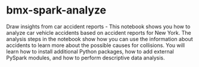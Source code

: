 # bmx-spark-analyze
Draw insights from car accident reports - This notebook shows you how to analyze car vehicle accidents based on accident reports for New York. The analysis steps in the notebook show how you can use the information about accidents to learn more about the possible causes for collisions. You will learn how to install additional Python packages, how to add external PySpark modules, and how to perform descriptive data analysis.
